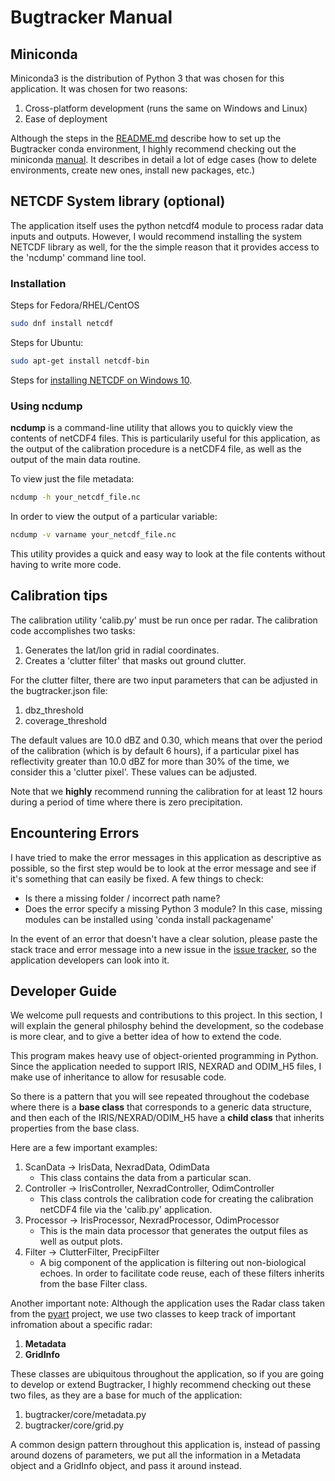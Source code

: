 # Bugtracker Manual

## Miniconda

Miniconda3 is the distribution of Python 3 that was chosen for this application. It was chosen for two reasons:

1. Cross-platform development (runs the same on Windows and Linux)
2. Ease of deployment

Although the steps in the [README.md](https://github.com/mcgillradar/bugtracker/blob/master/README.md) describe how to set up the Bugtracker conda environment, I highly recommend checking out the miniconda [manual](https://docs.conda.io/projects/conda/en/latest/user-guide/tasks/manage-environments.html). It describes in detail a lot of edge cases (how to delete environments, create new ones, install new packages, etc.)


## NETCDF System library (optional)

The application itself uses the python netcdf4 module to process radar data inputs and outputs. However, I would recommend installing the system NETCDF library as well, for the the simple reason that it provides access to the 'ncdump' command line tool.


### Installation

Steps for Fedora/RHEL/CentOS

```sh
sudo dnf install netcdf
```

Steps for Ubuntu:

```sh
sudo apt-get install netcdf-bin
```

Steps for [installing NETCDF on Windows 10](https://www.unidata.ucar.edu/software/netcdf/docs/winbin.html). 

### Using ncdump

**ncdump** is a command-line utility that allows you to quickly view the contents of netCDF4 files. This is particularily useful for this application, as the output of the calibration procedure is a netCDF4 file, as well as the output of the main data routine.

To view just the file metadata:

```sh
ncdump -h your_netcdf_file.nc
```
In order to view the output of a particular variable:

```sh
ncdump -v varname your_netcdf_file.nc
```

This utility provides a quick and easy way to look at the file contents without having to write more code.


## Calibration tips

The calibration utility 'calib.py' must be run once per radar. The calibration code accomplishes two tasks:

1. Generates the lat/lon grid in radial coordinates.
2. Creates a 'clutter filter' that masks out ground clutter.

For the clutter filter, there are two input parameters that can be adjusted in the bugtracker.json file:

1. dbz_threshold
2. coverage_threshold

The default values are 10.0 dBZ and 0.30, which means that over the period of the calibration (which is by default 6 hours), if a particular pixel has reflectivity greater than 10.0 dBZ for more than 30% of the time, we consider this a 'clutter pixel'. These values can be adjusted.

Note that we **highly** recommend running the calibration for at least 12 hours during a period of time where there is zero precipitation.


## Encountering Errors

I have tried to make the error messages in this application as descriptive as possible, so the first step would be to look at the error message and see if it's something that can easily be fixed. A few things to check:

* Is there a missing folder / incorrect path name?
* Does the error specify a missing Python 3 module? In this case, missing modules can be installed using 'conda install packagename'

In the event of an error that doesn't have a clear solution, please paste the stack trace and error message into a new issue in the [issue tracker](https://github.com/mcgillradar/bugtracker/issues), so the application developers can look into it.


## Developer Guide

We welcome pull requests and contributions to this project. In this section, I will explain the general philosphy behind the development, so the codebase is more clear, and to give a better idea of how to extend the code.

This program makes heavy use of object-oriented programming in Python. Since the application needed to support IRIS, NEXRAD and ODIM_H5 files, I make use of inheritance to allow for resusable code.

So there is a pattern that you will see repeated throughout the codebase where there is a **base class** that corresponds to a generic data structure, and then each of the IRIS/NEXRAD/ODIM_H5 have a **child class** that inherits properties from the base class.

Here are a few important examples:

1. ScanData -> IrisData, NexradData, OdimData
	* This class contains the data from a particular scan.
2. Controller -> IrisController, NexradController, OdimController
	* This class controls the calibration code for creating the calibration netCDF4 file via the 'calib.py' application.
3. Processor -> IrisProcessor, NexradProcessor, OdimProcessor
	* This is the main data processor that generates the output files as well as output plots.
4. Filter -> ClutterFilter, PrecipFilter
	* A big component of the application is filtering out non-biological echoes. In order to facilitate code reuse, each of these filters inherits from the base Filter class.

Another important note: Although the application uses the Radar class taken from the [pyart](https://arm-doe.github.io/pyart/API/generated/pyart.core.Radar.html#pyart.core.Radar) project, we use two classes to keep track of important infromation about a specific radar:

1. **Metadata**
2. **GridInfo**

These classes are ubiquitous throughout the application, so if you are going to develop or extend Bugtracker, I highly recommend checking out these two files, as they are a base for much of the application:

1. bugtracker/core/metadata.py
2. bugtracker/core/grid.py

A common design pattern throughout this application is, instead of passing around dozens of parameters, we put all the information in a Metadata object and a GridInfo object, and pass it around instead.
